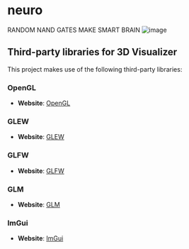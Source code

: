 # neuro
RANDOM NAND GATES MAKE SMART BRAIN
![image](https://github.com/norawibb/neuro/assets/45381459/d4048afe-0704-4654-9bd0-07e7bfee5426)


## Third-party libraries for 3D Visualizer

This project makes use of the following third-party libraries:

### OpenGL

- **Website**: [OpenGL](https://www.opengl.org/)

### GLEW

- **Website**: [GLEW](http://glew.sourceforge.net/)

### GLFW

- **Website**: [GLFW](https://www.glfw.org/)

### GLM

- **Website**: [GLM](https://github.com/g-truc/glm)

### ImGui

- **Website**: [ImGui](https://github.com/ocornut/imgui)

